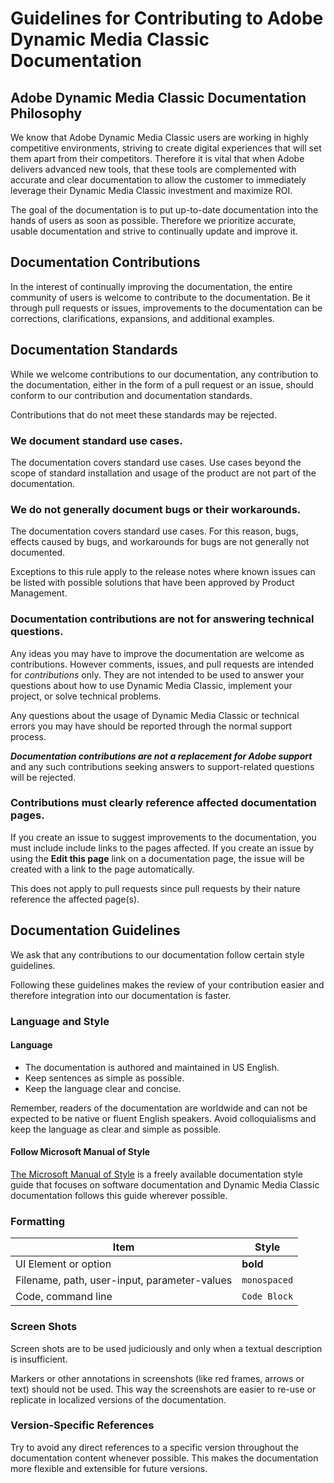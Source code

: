 # Guidelines for Contributing to Adobe Dynamic Media Classic Documentation

## Adobe Dynamic Media Classic Documentation Philosophy

We know that Adobe Dynamic Media Classic users are working in highly competitive environments, striving to create digital experiences that will set them apart from their competitors. Therefore it is vital that when Adobe delivers advanced new tools, that these tools are complemented with accurate and clear documentation to allow the customer to immediately leverage their Dynamic Media Classic investment and maximize ROI.

The goal of the documentation is to put up-to-date documentation into the hands of users as soon as possible. Therefore we prioritize accurate, usable documentation and strive to continually update and improve it.

## Documentation Contributions

In the interest of continually improving the documentation, the entire community of users is welcome to contribute to the documentation. Be it through pull requests or issues, improvements to the documentation can be corrections, clarifications, expansions, and additional examples.

## Documentation Standards

While we welcome contributions to our documentation, any contribution to the documentation, either in the form of a pull request or an issue, should conform to our contribution and documentation standards.

Contributions that do not meet these standards may be rejected.

### We document standard use cases.

The documentation covers standard use cases. Use cases beyond the scope of standard installation and usage of the product are not part of the documentation.

### We do not generally document bugs or their workarounds.

The documentation covers standard use cases. For this reason, bugs, effects caused by bugs, and workarounds for bugs are not generally not documented.

Exceptions to this rule apply to the release notes where known issues can be listed with possible solutions that have been approved by Product Management.

### Documentation contributions are not for answering technical questions.

Any ideas you may have to improve the documentation are welcome as contributions. However comments, issues, and pull requests are intended for *contributions* only. They are not intended to be used to answer your questions about how to use Dynamic Media Classic, implement your project, or solve technical problems.

Any questions about the usage of Dynamic Media Classic or technical errors you may have should be reported through the normal support process.

***Documentation contributions are not a replacement for Adobe support*** and any such contributions seeking answers to support-related questions will be rejected.

### Contributions must clearly reference affected documentation pages.

If you create an issue to suggest improvements to the documentation, you must include include links to the pages affected. If you create an issue by using the **Edit this page** link on a documentation page, the issue will be created with a link to the page automatically.

This does not apply to pull requests since pull requests by their nature reference the affected page(s).

## Documentation Guidelines

We ask that any contributions to our documentation follow certain style guidelines.

Following these guidelines makes the review of your contribution easier and therefore integration into our documentation is faster.

### Language and Style

#### Language

* The documentation is authored and maintained in US English.
* Keep sentences as simple as possible.
* Keep the language clear and concise.

Remember, readers of the documentation are worldwide and can not be expected to be native or fluent English speakers. Avoid colloquialisms and keep the language as clear and simple as possible.

#### Follow Microsoft Manual of Style

[The Microsoft Manual of Style](https://docs.microsoft.com/en-us/style-guide/welcome/) is a freely available documentation style guide that focuses on software documentation and Dynamic Media Classic documentation follows this guide wherever possible.

### Formatting

|Item|Style|
|---|---|
|UI Element or option|**bold**|
|Filename, path, user-input, parameter-values|`monospaced`|
|Code, command line|```Code Block```|

### Screen Shots

Screen shots are to be used judiciously and only when a textual description is insufficient.

Markers or other annotations in screenshots (like red frames, arrows or text) should not be used. This way the screenshots are easier to re-use or replicate in localized versions of the documentation.

### Version-Specific References

Try to avoid any direct references to a specific version throughout the documentation content whenever possible. This makes the documentation more flexible and extensible for future versions.
